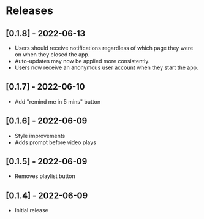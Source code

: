 # Releases

## [0.1.8] - 2022-06-13
- Users should receive notifications regardless of which page they were on when they closed the app.
- Auto-updates may now be applied more consistently.
- Users now receive an anonymous user account when they start the app.

## [0.1.7] - 2022-06-10
- Add "remind me in 5 mins" button

## [0.1.6] - 2022-06-09
- Style improvements
- Adds prompt before video plays

## [0.1.5] - 2022-06-09
- Removes playlist button

## [0.1.4] - 2022-06-09
- Initial release
